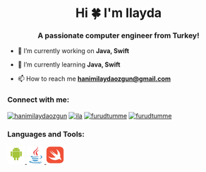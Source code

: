 <h1 align="center">Hi 🍀 I'm Ilayda</h1>
<h3 align="center">A passionate computer engineer from Turkey!</h3>

- 🔭 I’m currently working on **Java, Swift**

- 🌱 I’m currently learning **Java, Swift**

- 📫 How to reach me **hanimilaydaozgun@gmail.com**

<h3 align="left">Connect with me:</h3>
<p align="left">
<a href="https://linkedin.com/in/hanimilaydaozgun" target="blank"><img align="center" src="https://raw.githubusercontent.com/rahuldkjain/github-profile-readme-generator/master/src/images/icons/Social/linked-in-alt.svg" alt="hanimilaydaozgun" height="30" width="40" /></a>
<a href="https://www.youtube.com/c/furudtumme" target="blank"><img align="center" src="https://raw.githubusercontent.com/rahuldkjain/github-profile-readme-generator/master/src/images/icons/Social/youtube.svg" alt="ila" height="30" width="40" /></a>
<a href="https://www.hackerrank.com/furudtumme" target="blank"><img align="center" src="https://raw.githubusercontent.com/rahuldkjain/github-profile-readme-generator/master/src/images/icons/Social/hackerrank.svg" alt="furudtumme" height="30" width="40" /></a>
<a href="https://www.leetcode.com/furudtumme" target="blank"><img align="center" src="https://raw.githubusercontent.com/rahuldkjain/github-profile-readme-generator/master/src/images/icons/Social/leet-code.svg" alt="furudtumme" height="30" width="40" /></a>
</p>

<h3 align="left">Languages and Tools:</h3>
<p align="left"> <a href="https://developer.android.com" target="_blank" rel="noreferrer"> <img src="https://raw.githubusercontent.com/devicons/devicon/master/icons/android/android-original-wordmark.svg" alt="android" width="40" height="40"/> </a> <a href="https://www.java.com" target="_blank" rel="noreferrer"> <img src="https://raw.githubusercontent.com/devicons/devicon/master/icons/java/java-original.svg" alt="java" width="40" height="40"/> </a> <a href="https://developer.apple.com/swift/" target="_blank" rel="noreferrer"> <img src="https://raw.githubusercontent.com/devicons/devicon/master/icons/swift/swift-original.svg" alt="swift" width="40" height="40"/> </a> </p>
